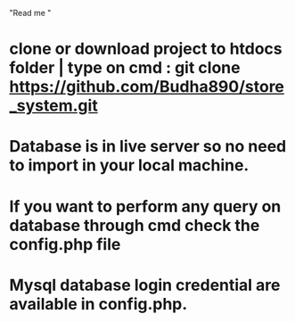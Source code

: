 "Read me " 

# clone or download project to htdocs folder | type  on cmd : git clone  https://github.com/Budha890/store_system.git 
# Database is in live server so no need to import in your local machine. 
# If you want to perform any query on database through cmd  check the config.php file
# Mysql database login credential are available in config.php. 
